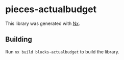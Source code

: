# pieces-actualbudget

This library was generated with [Nx](https://nx.dev).

## Building

Run `nx build blocks-actualbudget` to build the library.
